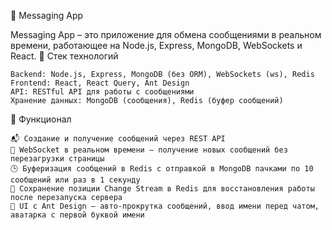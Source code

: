 📩 Messaging App

Messaging App – это приложение для обмена сообщениями в реальном времени, работающее на Node.js, Express, MongoDB, WebSockets и React.
🚀 Стек технологий

    Backend: Node.js, Express, MongoDB (без ORM), WebSockets (ws), Redis
    Frontend: React, React Query, Ant Design
    API: RESTful API для работы с сообщениями
    Хранение данных: MongoDB (сообщения), Redis (буфер сообщений)

📌 Функционал

    📬 Создание и получение сообщений через REST API
    📡 WebSocket в реальном времени – получение новых сообщений без перезагрузки страницы
    🕒 Буферизация сообщений в Redis с отправкой в MongoDB пачками по 10 сообщений или раз в 1 секунду
    📜 Сохранение позиции Change Stream в Redis для восстановления работы после перезапуска сервера
    🎨 UI с Ant Design – авто-прокрутка сообщений, ввод имени перед чатом, аватарка с первой буквой имени